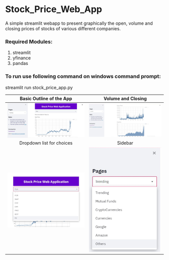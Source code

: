 # Stock_Price_Web_App
A simple streamlit webapp to present graphically the open, volume and closing prices of stocks of various different companies. 

### Required Modules: 
1. streamlit 
2. yfinance 
3. pandas

### To run use following command on windows command prompt:
streamlit run stock_price_app.py

Basic Outline of the App | Volume and Closing
:-------------------------:|:-------------------------:
![Outline](Screenshots/1.jpg) |   ![VolumeClosing](Screenshots/2.jpg)
Dropdown list for choices | Sidebar
![DropDown](Screenshots/3.jpg) | ![Sidebar](Screenshots/4.jpg)
